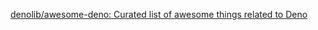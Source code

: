 [denolib/awesome-deno: Curated list of awesome things related to Deno](https://github.com/denolib/awesome-deno)
